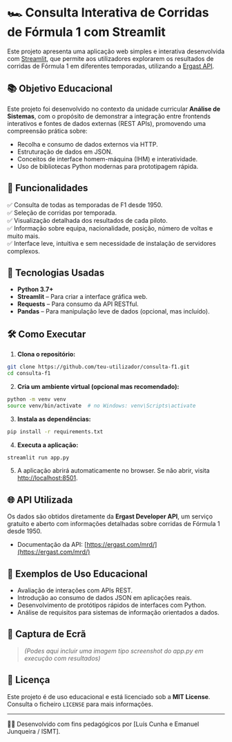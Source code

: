 # 🏎️ Consulta Interativa de Corridas de Fórmula 1 com Streamlit

Este projeto apresenta uma aplicação web simples e interativa desenvolvida com [Streamlit](https://streamlit.io), que permite aos utilizadores explorarem os resultados de corridas de Fórmula 1 em diferentes temporadas, utilizando a [Ergast API](https://ergast.com/mrd/).

## 📚 Objetivo Educacional

Este projeto foi desenvolvido no contexto da unidade curricular **Análise de Sistemas**, com o propósito de demonstrar a integração entre frontends interativos e fontes de dados externas (REST APIs), promovendo uma compreensão prática sobre:

- Recolha e consumo de dados externos via HTTP.
- Estruturação de dados em JSON.
- Conceitos de interface homem-máquina (IHM) e interatividade.
- Uso de bibliotecas Python modernas para prototipagem rápida.

## 🚀 Funcionalidades

✅ Consulta de todas as temporadas de F1 desde 1950.  
✅ Seleção de corridas por temporada.  
✅ Visualização detalhada dos resultados de cada piloto.  
✅ Informação sobre equipa, nacionalidade, posição, número de voltas e muito mais.  
✅ Interface leve, intuitiva e sem necessidade de instalação de servidores complexos.

## 🧪 Tecnologias Usadas

- **Python 3.7+**
- **Streamlit** – Para criar a interface gráfica web.
- **Requests** – Para consumo da API RESTful.
- **Pandas** – Para manipulação leve de dados (opcional, mas incluído).

## 🛠️ Como Executar

1. **Clona o repositório:**

```bash
git clone https://github.com/teu-utilizador/consulta-f1.git
cd consulta-f1
````

2. **Cria um ambiente virtual (opcional mas recomendado):**

```bash
python -m venv venv
source venv/bin/activate  # no Windows: venv\Scripts\activate
```

3. **Instala as dependências:**

```bash
pip install -r requirements.txt
```

4. **Executa a aplicação:**

```bash
streamlit run app.py
```

5. A aplicação abrirá automaticamente no browser. Se não abrir, visita [http://localhost:8501](http://localhost:8501).

## 🌐 API Utilizada

Os dados são obtidos diretamente da **Ergast Developer API**, um serviço gratuito e aberto com informações detalhadas sobre corridas de Fórmula 1 desde 1950.

* Documentação da API: [https://ergast.com/mrd/](https://ergast.com/mrd/)

## 🧠 Exemplos de Uso Educacional

* Avaliação de interações com APIs REST.
* Introdução ao consumo de dados JSON em aplicações reais.
* Desenvolvimento de protótipos rápidos de interfaces com Python.
* Análise de requisitos para sistemas de informação orientados a dados.

## 📸 Captura de Ecrã

> *(Podes aqui incluir uma imagem tipo screenshot do app.py em execução com resultados)*

## 📄 Licença

Este projeto é de uso educacional e está licenciado sob a **MIT License**. Consulta o ficheiro `LICENSE` para mais informações.

---

🧑‍🏫 Desenvolvido com fins pedagógicos por \[Luís Cunha e Emanuel Junqueira / ISMT].



